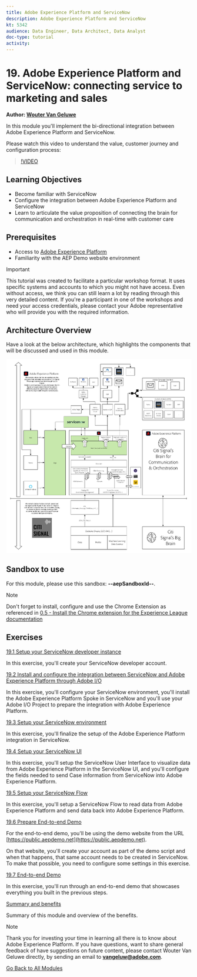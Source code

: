 ```yaml
---
title: Adobe Experience Platform and ServiceNow 
description: Adobe Experience Platform and ServiceNow
kt: 5342
audience: Data Engineer, Data Architect, Data Analyst
doc-type: tutorial
activity: 
---
```


# 19. Adobe Experience Platform and ServiceNow: connecting service to marketing and sales

**Author: [Wouter Van Geluwe](https://www.linkedin.com/in/woutervangeluwe/)**

In this module you'll implement the bi-directional integration between Adobe Experience Platform and ServiceNow. 

Please watch this video to understand the value, customer journey and configuration process:

>[!VIDEO](https://video.tv.adobe.com/v/39483?quality=12&learn=on)

## Learning Objectives

- Become familiar with ServiceNow
- Configure the integration between Adobe Experience Platform and ServiceNow
- Learn to articulate the value proposition of connecting the brain for communication and orchestration in real-time with customer care

## Prerequisites

- Access to [Adobe Experience Platform](https://experience.adobe.com/platform)
- Familiarity with the AEP Demo website environment

>[!IMPORTANT] 
>
>This tutorial was created to facilitate a particular workshop format. It uses specific systems and accounts to which you might not have access. Even without access, we think you can still learn a lot by reading through this very detailed content. If you're a participant in one of the workshops and need your access credentials, please contact your Adobe representative who will provide you with the required information.

## Architecture Overview

Have a look at the below architecture, which highlights the components that will be discussed and used in this module.

![Architecture Overview](../../assets/images/architecturem19.png)

## Sandbox to use

For this module, please use this sandbox: **--aepSandboxId--**.

>[!NOTE]
>
>Don't forget to install, configure and use the Chrome Extension as referenced in [0.5 - Install the Chrome extension for the Experience League documentation](../module0/ex5.md)

## Exercises

[19.1 Setup your ServiceNow developer instance](./ex1.md)

In this exercise, you'll create your ServiceNow developer account.

[19.2 Install and configure the integration between ServiceNow and Adobe Experience Platform through Adobe I/O](./ex2.md)

In this exercise, you'll configure your ServiceNow environment, you'll install the Adobe Experience Platform Spoke in ServiceNow and you'll use your Adobe I/O Project to prepare the integration with Adobe Experience Platform.

[19.3 Setup your ServiceNow environment](./ex3.md)

In this exercise, you'll finalize the setup of the Adobe Experience Platform integration in ServiceNow.

[19.4 Setup your ServiceNow UI](./ex4.md)

In this exercise, you'll setup the ServiceNow User Interface to visualize data from Adobe Experience Platform in the ServiceNow UI, and you'll configure the fields needed to send Case information from ServiceNow into Adobe Experience Platform.

[19.5 Setup your ServiceNow Flow](./ex5.md)

In this exercise, you'll setup a ServiceNow Flow to read data from Adobe Experience Platform and send data back into Adobe Experience Platform.

[19.6 Prepare End-to-end Demo](./ex6.md)

For the end-to-end demo, you'll be using the demo website from the URL [https://public.aepdemo.net](https://public.aepdemo.net).

On that website, you'll create your account as part of the demo script and when that happens, that same account needs to be created in ServiceNow. To make that possible, you need to configure some settings in this exercise.

[19.7 End-to-end Demo](./ex7.md)

In this exercise, you'll run through an end-to-end demo that showcases everything you built in the previous steps.

[Summary and benefits](./summary.md)

Summary of this module and overview of the benefits.

>[!NOTE]
>
>Thank you for investing your time in learning all there is to know about Adobe Experience Platform. If you have questions, want to share general feedback of have suggestions on future content, please contact Wouter Van Geluwe directly, by sending an email to **vangeluw@adobe.com**.

[Go Back to All Modules](../../overview.md)

